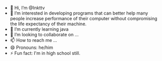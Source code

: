- 👋 Hi, I’m @Inkttv
- 👀 I’m interested in developing programs that can better help many people increase performance of their computer without compromising the life expectancy of their machine.
- 🌱 I’m currently learning java
- 💞️ I’m looking to collaborate on ...
- 📫 How to reach me ...
- 😄 Pronouns: he/him
- ⚡ Fun fact: I'm in high school still.

<!---
Inkttv/Inkttv is a ✨ special ✨ repository because its `README.md` (this file) appears on your GitHub profile.
You can click the Preview link to take a look at your changes.
--->
